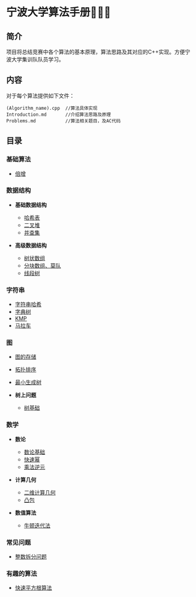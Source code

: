 宁波大学算法手册💭💡🎈
==========================
## 简介
项目将总结竞赛中各个算法的基本原理，算法思路及其对应的C++实现。方便宁波大学集训队队员学习。

## 内容

对于每个算法提供如下文件：
```
(Algorithm_name).cpp  //算法具体实现
Introduction.md       //介绍算法思路及原理
Problems.md           //算法相关题目，及AC代码
```


## 目录

### 基础算法
- [倍增](./Algorithm/Binary%20Lifting/)

### 数据结构

- **基础数据结构**
  - [哈希表](./Data%20Structure/Hash%20Table/)
  - [二叉堆](./Data%20Structure/Heap/)
  - [并查集](./Data%20Structure/Union-Find/)

- **高级数据结构**
  - [树状数组](./Data%20Structure/BIT/)
  - [分块数组、莫队](./Data%20Structure/Block%20Algorithm/)
  - [线段树](./Data%20Structure/Segment%20Tree/)



### 字符串

- [字符串哈希](./String/String%20Hash/)
- [字典树](./String/Trie/)
- [KMP](./String/KMP/)
- [马拉车](./String/Manacher/)

### 图

- [图的存储](./Gragh/Storage%20of%20graphs/)
- [拓扑排序](./Gragh/Topo%20Sort/)
- [最小生成树](./Gragh/MST/)

- **树上问题**
  
  - [树基础](./Gragh/Tree/Basis%20of%20Tree/)

### 数学

- **数论**
  - [数论基础](./Math/Number%20Theory/Foundation.md)
  - [快速幂](./Math/Number%20Theory/Binary%20Exponentiation/)
  - [乘法逆元](./Math/Number%20Theory/Multiplicative%20Inverse/)
  
- **计算几何**
  - [二维计算几何](./Math/Geometry/2D%20Computational%20Geometry/) 
  - [凸包](./Math/Geometry/Convex%20Hull/)

- **数值算法**
  - [牛顿迭代法](.//Math/Numerical%20algorithms/Newton's%20method%20for%20finding%20roots/) 


### 常见问题

- [整数拆分问题]() 

### 有趣的算法

- [快速平方根算法](./Interesting%20Algorithm/Quick%20Sqrt/)


